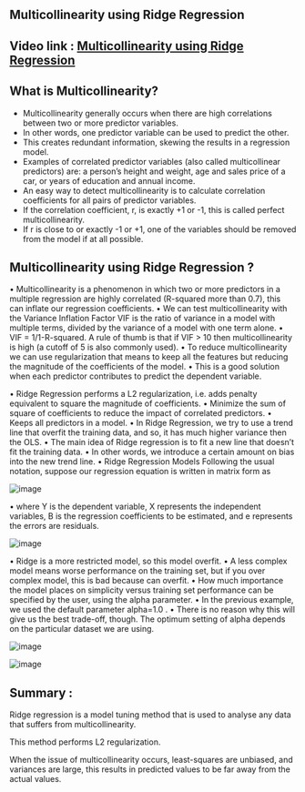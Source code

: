 ## Multicollinearity using Ridge Regression 

## Video link : [Multicollinearity using Ridge Regression](https://drive.google.com/file/d/1DTnS9jg5DV1BkBz1r7MaCDWkQKY7EABM/view?usp=sharing)

## What is Multicollinearity?

- Multicollinearity generally occurs when there are high correlations between two or more predictor variables. 
- In other words, one predictor variable can be used to predict the other. 
- This creates redundant information, skewing the results in a regression model. 
- Examples of correlated predictor variables (also called multicollinear predictors) are: a person’s height and weight, age and sales price of a car, or years of education and annual income.
- An easy way to detect multicollinearity is to calculate correlation coefficients for all pairs of predictor variables. 
- If the correlation coefficient, r, is exactly +1 or -1, this is called perfect multicollinearity. 
- If r is close to or exactly -1 or +1, one of the variables should be removed from the model if at all possible.

##  Multicollinearity using Ridge Regression ?

• Multicollinearity is a phenomenon in which two or more predictors in 
a multiple regression are highly correlated (R-squared more than 0.7), 
this can inflate our regression coefficients.
• We can test multicollinearity with the Variance Inflation Factor VIF is 
the ratio of variance in a model with multiple terms, divided by the 
variance of a model with one term alone.
• VIF = 1/1-R-squared. A rule of thumb is that if VIF > 10 then 
multicollinearity is high (a cutoff of 5 is also commonly used).
• To reduce multicollinearity we can use regularization that means to 
keep all the features but reducing the magnitude of the coefficients of 
the model.
• This is a good solution when each predictor contributes to predict 
the dependent variable.

• Ridge Regression performs a L2 regularization, i.e. adds penalty 
equivalent to square the magnitude of coefficients. 
• Minimize the sum of square of coefficients to reduce the impact of 
correlated predictors.
• Keeps all predictors in a model. 
• In Ridge Regression, we try to use a trend line that overfit the training 
data, and so, it has much higher variance then the OLS. 
• The main idea of Ridge regression is to fit a new line that doesn’t fit 
the training data. 
• In other words, we introduce a certain amount on bias into the new 
trend line.
• Ridge Regression Models
Following the usual notation, suppose our regression equation is 
written in matrix form as

![image](https://user-images.githubusercontent.com/63282184/135718952-c1d53ba0-af61-4d37-ac87-c620296fd250.png)


• where Y is the dependent variable, X represents the independent 
variables, B is the regression coefficients to be estimated, 
and e represents the errors are residuals.

![image](https://user-images.githubusercontent.com/63282184/135718976-88e29812-2798-4b19-adee-797f68bd3920.png)

• Ridge is a more restricted model, so this model overfit.
• A less complex model means worse performance on the training set, 
but if you over complex model, this is bad because can overfit. 
• How much importance the model places on simplicity versus training 
set performance can be specified by the user, using the alpha 
parameter. 
• In the previous example, we used the default parameter alpha=1.0 . 
• There is no reason why this will give us the best trade-off, though.
The optimum setting of alpha depends on the particular dataset we are 
using.


![image](https://user-images.githubusercontent.com/63282184/135718989-9de4dbc5-79df-447b-9ab6-7a23c90afed7.png)

![image](https://user-images.githubusercontent.com/63282184/135718997-8f2482c2-f8f2-4874-815b-17a5c7d397d8.png)

## Summary :
Ridge regression is a model tuning method that is used to analyse any data that suffers from multicollinearity.

This method performs L2 regularization. 

When the issue of multicollinearity occurs, least-squares are unbiased, and variances are large, this results in predicted values to be far away from the actual values. 



